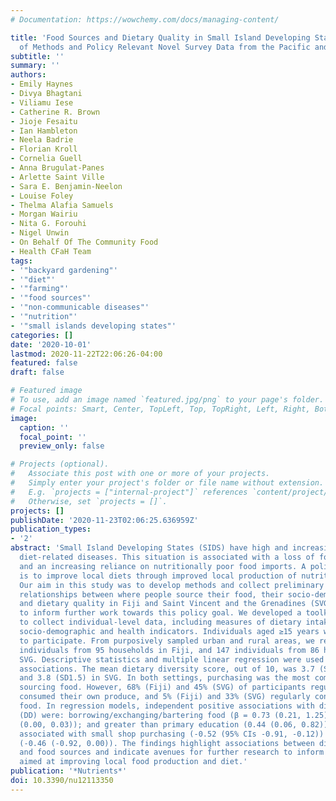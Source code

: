 ```yaml
---
# Documentation: https://wowchemy.com/docs/managing-content/

title: 'Food Sources and Dietary Quality in Small Island Developing States: Development
  of Methods and Policy Relevant Novel Survey Data from the Pacific and Caribbean.'
subtitle: ''
summary: ''
authors:
- Emily Haynes
- Divya Bhagtani
- Viliamu Iese
- Catherine R. Brown
- Jioje Fesaitu
- Ian Hambleton
- Neela Badrie
- Florian Kroll
- Cornelia Guell
- Anna Brugulat-Panes
- Arlette Saint Ville
- Sara E. Benjamin-Neelon
- Louise Foley
- Thelma Alafia Samuels
- Morgan Wairiu
- Nita G. Forouhi
- Nigel Unwin
- On Behalf Of The Community Food
- Health CFaH Team
tags:
- '"backyard gardening"'
- '"diet"'
- '"farming"'
- '"food sources"'
- '"non-communicable diseases"'
- '"nutrition"'
- '"small islands developing states"'
categories: []
date: '2020-10-01'
lastmod: 2020-11-22T22:06:26-04:00
featured: false
draft: false

# Featured image
# To use, add an image named `featured.jpg/png` to your page's folder.
# Focal points: Smart, Center, TopLeft, Top, TopRight, Left, Right, BottomLeft, Bottom, BottomRight.
image:
  caption: ''
  focal_point: ''
  preview_only: false

# Projects (optional).
#   Associate this post with one or more of your projects.
#   Simply enter your project's folder or file name without extension.
#   E.g. `projects = ["internal-project"]` references `content/project/deep-learning/index.md`.
#   Otherwise, set `projects = []`.
projects: []
publishDate: '2020-11-23T02:06:25.636959Z'
publication_types:
- '2'
abstract: 'Small Island Developing States (SIDS) have high and increasing rates of
  diet-related diseases. This situation is associated with a loss of food sovereignty
  and an increasing reliance on nutritionally poor food imports. A policy goal, therefore,
  is to improve local diets through improved local production of nutritious foods.
  Our aim in this study was to develop methods and collect preliminary data on the
  relationships between where people source their food, their socio-demographic characteristics
  and dietary quality in Fiji and Saint Vincent and the Grenadines (SVG) in order
  to inform further work towards this policy goal. We developed a toolkit of methods
  to collect individual-level data, including measures of dietary intake, food sources,
  socio-demographic and health indicators. Individuals aged ≥15 years were eligible
  to participate. From purposively sampled urban and rural areas, we recruited 186
  individuals from 95 households in Fiji, and 147 individuals from 86 households in
  SVG. Descriptive statistics and multiple linear regression were used to investigate
  associations. The mean dietary diversity score, out of 10, was 3.7 (SD1.4) in Fiji
  and 3.8 (SD1.5) in SVG. In both settings, purchasing was the most common way of
  sourcing food. However, 68% (Fiji) and 45% (SVG) of participants regularly (>weekly)
  consumed their own produce, and 5% (Fiji) and 33% (SVG) regularly consumed borrowed/exchanged/bartered
  food. In regression models, independent positive associations with dietary diversity
  (DD) were: borrowing/exchanging/bartering food (β = 0.73 (0.21, 1.25)); age (0.01
  (0.00, 0.03)); and greater than primary education (0.44 (0.06, 0.82)). DD was negatively
  associated with small shop purchasing (-0.52 (95% CIs -0.91, -0.12)) and rural residence
  (-0.46 (-0.92, 0.00)). The findings highlight associations between dietary diversity
  and food sources and indicate avenues for further research to inform policy actions
  aimed at improving local food production and diet.'
publication: '*Nutrients*'
doi: 10.3390/nu12113350
---
```

